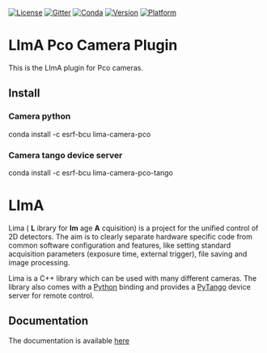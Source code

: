 [![License](https://img.shields.io/github/license/esrf-bliss/lima.svg?style=flat)](https://opensource.org/licenses/GPL-3.0)
[![Gitter](https://img.shields.io/gitter/room/esrf-bliss/lima.svg?style=flat)](https://gitter.im/esrf-bliss/LImA)
[![Conda](https://img.shields.io/conda/dn/esrf-bcu/lima-camera-pco.svg?style=flat)](https://anaconda.org/esrf-bcu)
[![Version](https://img.shields.io/conda/vn/esrf-bcu/lima-camera-pco.svg?style=flat)](https://anaconda.org/esrf-bcu)
[![Platform](https://img.shields.io/conda/pn/esrf-bcu/lima-camera-pco.svg?style=flat)](https://anaconda.org/esrf-bcu)

# LImA Pco Camera Plugin

This is the LImA plugin for Pco cameras.

## Install

### Camera python

conda install -c esrf-bcu lima-camera-pco

### Camera tango device server

conda install -c esrf-bcu lima-camera-pco-tango

# LImA

Lima ( **L** ibrary for **Im** age **A** cquisition) is a project for the unified control of 2D detectors. The aim is to clearly separate hardware specific code from common software configuration and features, like setting standard acquisition parameters (exposure time, external trigger), file saving and image processing.

Lima is a C++ library which can be used with many different cameras. The library also comes with a [Python](http://python.org) binding and provides a [PyTango](http://pytango.readthedocs.io/en/stable/) device server for remote control.

## Documentation

The documentation is available [here](https://lima1.readthedocs.io/)

